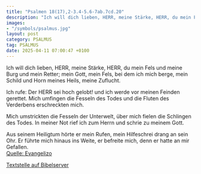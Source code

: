 ```yaml
---
title: "Psalmen 18(17),2-3.4-5.6-7ab.7cd.20"
description: "Ich will dich lieben, HERR, meine Stärke, HERR, du mein Fels und meine Burg und mein Retter;  mein Gott, mein Fels, bei dem ich mich berge,  mein Schild und Horn meines Heils, meine Zuflucht.  Ich rufe: Der HERR sei hoch gelobt!  und ich werde vor meinen Feinden gerettet. Mich...."
images:
- "/symbols/psalmus.jpg"
layout: post
category: PSALMUS
tag: PSALMUS
date: 2025-04-11 07:00:47 +0100
---
```

Ich will dich lieben, HERR, meine Stärke,
HERR, du mein Fels und meine Burg und mein Retter; 
mein Gott, mein Fels, bei dem ich mich berge, 
mein Schild und Horn meines Heils, meine Zuflucht.

Ich rufe: Der HERR sei hoch gelobt! 
und ich werde vor meinen Feinden gerettet.
Mich umfingen die Fesseln des Todes 
und die Fluten des Verderbens erschreckten mich.<!--more-->

Mich umstrickten die Fesseln der Unterwelt, 
über mich fielen die Schlingen des Todes.
In meiner Not rief ich zum Herrn
und schrie zu meinem Gott.

Aus seinem Heiligtum hörte er mein Rufen,
mein Hilfeschrei drang an sein Ohr.
Er führte mich hinaus ins Weite, 
er befreite mich, denn er hatte an mir Gefallen.<br>
[Quelle: Evangelizo](https://evangeliumtagfuertag.org/DE/gospel)

[Textstelle auf Bibelserver](https://www.bibleserver.com/EU/ps18(17),2-3.4-5.6-7ab.7cd.20)
